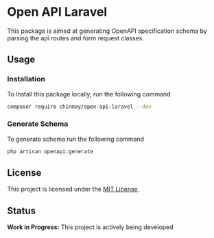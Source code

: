 # Open API Laravel

This package is aimed at generating OpenAPI specification schema by parsing the api routes and form request classes.

## Usage

### Installation

To install this package locally, run the following command

```bash
composer require chinmay/open-api-laravel --dev
```

### Generate Schema

To generate schema run the following command

```bash
php artisan openapi:generate
```

## License

This project is licensed under the [MIT License](LICENSE).

## Status

**Work in Progress:** This project is actively being developed
